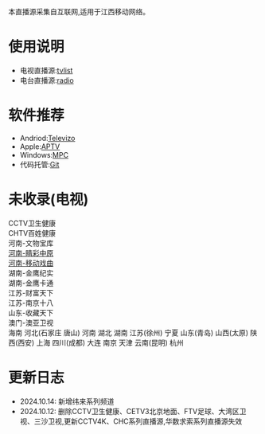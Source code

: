 本直播源采集自互联网,适用于江西移动网络。
# 使用说明
- 电视直播源:[tvlist](https://huangsuming.github.io/iptv/list/tvlist.txt)
- 电台直播源:[radio](https://huangsuming.github.io/iptv/list/radio.txt)

# 软件推荐
- Andriod:[Televizo](https://televizo.net/)
- Apple:[APTV](https://apps.apple.com/cn/app/id1630403500)
- Windows:[MPC](https://github.com/clsid2/mpc-hc/releases)
- 代码托管:[Git](https://www.cnblogs.com/jetsung/p/git-service.html)

# 未收录(电视)
  CCTV卫生健康<br>
  CHTV百姓健康<br>
  河南-文物宝库<br>
  [河南-睛彩中原](http://live.dxhmt.cn:9080/19903718786/854deb36f8db4c9098cad18cc35bd632.m3u8)<br>
  [河南-移动戏曲](http://live.dxhmt.cn:9080/19903718786/a9aab4c5eef74da18d684c75c6dd7e10.m3u8)<br>
  湖南-金鹰纪实<br>
  湖南-金鹰卡通<br>
  江苏-财富天下<br>
  江苏-南京十八<br>
  山东-收藏天下<br>
  澳门-澳亚卫视<br>
  海南 河北(石家庄 唐山) 河南 湖北 湖南 江苏(徐州) 宁夏 山东(青岛) 山西(太原) 陕西(西安) 上海 四川(成都) 大连 南京 天津 云南(昆明) 杭州<br>

# 更新日志
- 2024.10.14: 新增纬来系列频道<br>
- 2024.10.12: 删除CCTV卫生健康、CETV3北京地面、FTV足球、大湾区卫视、三沙卫视,更新CCTV4K、CHC系列直播源,华数求索系列直播源失效<br>

